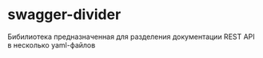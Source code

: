 # swagger-divider
Бибилиотека предназначенная для разделения документации REST API в несколько yaml-файлов

